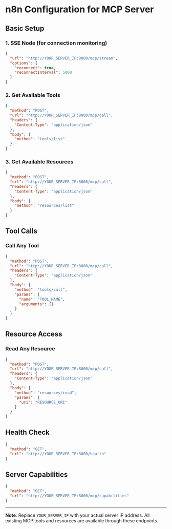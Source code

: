 # n8n Configuration for MCP Server

## Basic Setup

### 1. SSE Node (for connection monitoring)
```json
{
  "url": "http://YOUR_SERVER_IP:8000/mcp/stream",
  "options": {
    "reconnect": true,
    "reconnectInterval": 5000
  }
}
```

### 2. Get Available Tools
```json
{
  "method": "POST",
  "url": "http://YOUR_SERVER_IP:8000/mcp/call",
  "headers": {
    "Content-Type": "application/json"
  },
  "body": {
    "method": "tools/list"
  }
}
```

### 3. Get Available Resources
```json
{
  "method": "POST", 
  "url": "http://YOUR_SERVER_IP:8000/mcp/call",
  "headers": {
    "Content-Type": "application/json"
  },
  "body": {
    "method": "resources/list"
  }
}
```

## Tool Calls

### Call Any Tool
```json
{
  "method": "POST",
  "url": "http://YOUR_SERVER_IP:8000/mcp/call",
  "headers": {
    "Content-Type": "application/json"
  },
  "body": {
    "method": "tools/call",
    "params": {
      "name": "TOOL_NAME",
      "arguments": {}
    }
  }
}
```

## Resource Access

### Read Any Resource
```json
{
  "method": "POST",
  "url": "http://YOUR_SERVER_IP:8000/mcp/call", 
  "headers": {
    "Content-Type": "application/json"
  },
  "body": {
    "method": "resources/read",
    "params": {
      "uri": "RESOURCE_URI"
    }
  }
}
```

## Health Check
```json
{
  "method": "GET",
  "url": "http://YOUR_SERVER_IP:8000/health"
}
```

## Server Capabilities
```json
{
  "method": "GET",
  "url": "http://YOUR_SERVER_IP:8000/mcp/capabilities"
}
```

---

**Note**: Replace `YOUR_SERVER_IP` with your actual server IP address.
All existing MCP tools and resources are available through these endpoints.